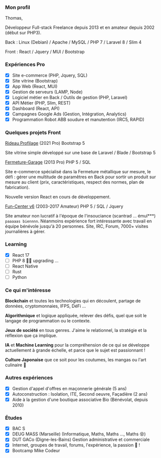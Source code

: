 ### Mon profil

Thomas,

Développeur Full-stack Freelance depuis 2013 et en amateur depuis 2002 (début sur PHP3).

Back : Linux (Debian) / Apache / MySQL / PHP 7 / Laravel 8 / Slim 4

Front : React / Jquery / MUI / Bootstrap

### Expériences Pro

- [x] Site e-commerce (PHP, Jquery, SQL)
- [x] Site vitrine (Bootstrap)
- [x] App Web (React, MUI)
- [x] Gestion de serveurs (LAMP, Node)
- [x] Logiciel métier en Back / Outils de gestion (PHP, Laravel)
- [x] API Métier (PHP, Slim, REST)
- [x] Dashboard (React, API)
- [x] Campagnes Google Ads (Gestion, Intégration, Analytics)
- [x] Programmation Robot ABB soudure et manutention (IRC5, RAPID)

### Quelques projets Front

[Rideau Profilage](https://www.rideauprofilage.com/) (2021 Pro) Bootstrap 5

Site vitrine simple développé sur une base de Laravel / Blade / Bootstrap 5

[Fermeture-Garage](https://www.fermeturegarage.com/) (2013 Pro) PHP 5 / SQL

Site e-commerce spécialisé dans la Fermeture métallique sur mesure, le défi : gérer une multitude de paramêtres en Back pour sortir un produit sur mesure au client (prix, caractéristiques, respect des normes, plan de fabrication).

Nouvelle version React en cours de développement.

[Fun-Center v6](https://web.archive.org/web/20210306145102/https://fun-center.fr/) (2003-2017 Amateur) PHP 5 / SQL / Jquery

Site amateur non lucratif à l'époque de l'insouciance (scantrad ... émul***) `paaaaas biennnn`. Néanmoins expérience fort intéressante avec travail en équipe bénévole jusqu'à 20 personnes. Site, IRC, Forum, 7000+ visites journalières à gérer.

### Learning

- [x] React 17
- [ ] PHP 8 👨‍🎓 upgrading ...
- [ ] React Native
- [ ] Rust
- [ ] Python

### Ce qui m'intéresse

**Blockchain** et toutes les technologies qui en découlent, partage de données, cryptomonnaies, IFPS, DéFi ...

**Algorithmique** et logique appliquée, relever des défis, quel que soit le langage de programmation ou le contexte.

**Jeux de société** en tous genres. J'aime le relationnel, la stratégie et la réflexion que ça implique.

**IA** et **Machine Learning** pour la compréhension de ce qui se développe actuellement à grande échelle, et parce que le sujet est passionnant !

**Culture Japonaise** que ce soit pour les coutumes, les mangas ou l'art culinaire 🍣

### Autres expériences

- [x] Gestion d'appel d'offres en maçonnerie générale (5 ans)
- [x] Autoconstruction : Isolation, ITE, Second oeuvre, Façadière (2 ans)
- [x] Aide à la gestion d'une boutique associative Bio (Bénévolat, depuis 2010)

### Études

- [x] BAC S
- [x] DEUG MASS (Marseille) (Informatique, Maths, Maths ..., Maths 😵)
- [x] DUT GACo (Digne-les-Bains) Gestion administrative et commerciale
- [x] Internet, groupes de travail, forums, l'expérience, la passion 🤩 !
- [x] Bootcamp Mike Codeur

<!--
**tosave04/tosave04** is a ✨ _special_ ✨ repository because its `README.md` (this file) appears on your GitHub profile.

Here are some ideas to get you started:

- 🔭 I’m currently working on ...
- 🌱 I’m currently learning ...
- 👯 I’m looking to collaborate on ...
- 🤔 I’m looking for help with ...
- 💬 Ask me about ...
- 📫 How to reach me: ...
- 😄 Pronouns: ...
- ⚡ Fun fact: ...
-->
